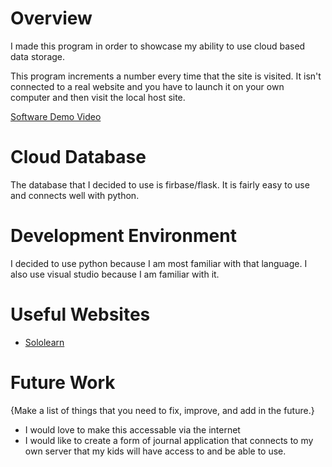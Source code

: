 # Overview

I made this program in order to showcase my ability to use cloud based data storage.

This program increments a number every time that the site is visited. It isn't connected to a real website and you have to launch it on your own computer and then visit the local host site.

[Software Demo Video](https://youtu.be/lSg4xw5tzg8)

# Cloud Database

The database that I decided to use is firbase/flask. It is fairly easy to use and connects well with python.

# Development Environment

I decided to use python because I am most familiar with that language. I also use visual studio because I am familiar with it.

# Useful Websites

- [Sololearn](https://www.sololearn.com/)

# Future Work

{Make a list of things that you need to fix, improve, and add in the future.}

- I would love to make this accessable via the internet
- I would like to create a form of journal application that connects to my own server that my kids will have access to and be able to use.